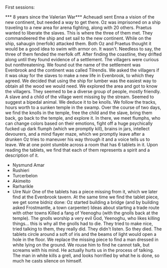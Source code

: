First sessions:

*** 8 years since the Valerian War***
Acheuadi sent Enna a vision of the new continent, but needed a way to get there.
Oz was imprisoned on a ship traveling to a new area for arena fighting, along with 20 others.
Praetus wanted to liberate the slaves.
This is where the three of them met. They commandeered the ship and set sail to the new continent.
While on the ship, sahaugin (merfolk) attacked them. Both Oz and Praetus thought it would be a good idea to swim with armor on. It wasn't. Needless to say, the three of them fended the merfolk off.
After finding the coastline, they drifted along until they found evidence of a settlement. 
The villagers were curious but nonthreatening. We found out the name of the settlement was Evenbrook and the continent was called Tilrendis. 
We asked the villagers if it was okay for the slaves to make a new life in Evenbrook, to which they agreed. We decided that using the ship for lumber was the easiest way to obtain all the wood we would need. 
We explored the area and got to know the villagers. They seemed to be a diverse group of people, mostly friendly.
A slave and a child of the village went missing by the stream. Seemed to suggest a bipedal animal. We deduce it to be knolls.
We follow the tracks, hours worth to a sunken temple in the swamp.
Over the course of two days, we find the knolls in the temple, free the child and the slave, bring them back, go back to the temple, and explore it.
In there, we meet flumphs, who can change colors based on their emotions, fight off a huge psychically fucked up dark flumph (which we promptly kill), brains in jars, intellect devourers, and a mind flayer maze, which we promptly leave after a drunken Oz tries to maneuver his way through it and a voice tells us to leave.
We at one point stumble across a room that has 6 tablets in it. Upon reading the tablets, we find that each of them represents a spirit and a description of it.
* Nysmund Amar
* Rushieri
* Turcerbelon
* Akimeito
* Rarharikle
* Uire Nuir
One of the tablets has a piece missing from it, which we later find at the Evenbrook tavern. 
At the same time we find the tablet piece, we get some bidniz done:
	Oz started building a bridge (and by building asked Frostmantle, a town carpenter)
	Ideas about starting a trade route with other towns
	Killed a fang of Yeenoghu (with the gnolls back at the temple). The gnolls worship a very evil 	God, Yeenoghu, who likes killing things... this is why all the gnolls had to die. They tried to 	make nice, tried talking to them, they really did. They didn't listen. So they died.
The tablets circle around a soft of iris and the beams of light would open a hole in the floor. We replace the missing piece to find a man dressed in white lying on the ground.
We rouse him to find he cannot talk, but screams with his mind. He actually hurts us in the process of talking.
The man in white kills a grell, and looks horrified by what he is done, so much he casts silence on himself.